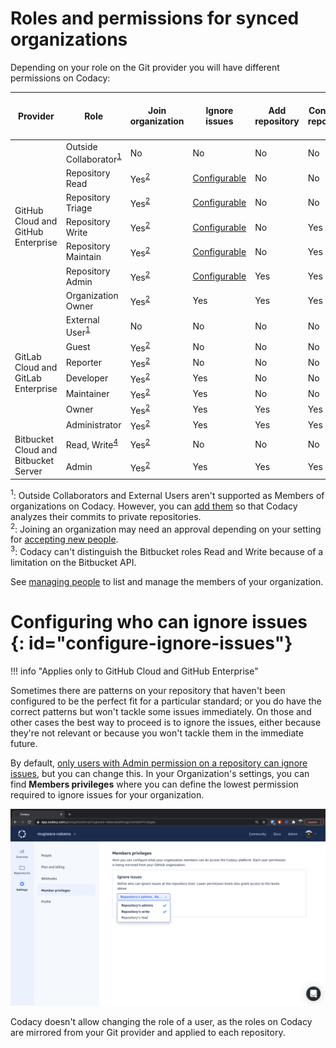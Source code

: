 # Roles and permissions for synced organizations

Depending on your role on the Git provider you will have different permissions on Codacy:

<table>
  <thead>
    <tr>
      <th>Provider</th>
      <th>Role</th>
      <th>Join organization</th>
      <th>Ignore issues</th>
      <th>Add repository</th>
      <th>Configure repository</th>
      <th>View repository</th>
      <th>Invite and accept members</th>
      <th>Modify billing</th>
    </tr>
  </thead>
  <tbody>
    <tr>
      <td rowspan="7">GitHub Cloud and GitHub Enterprise</td>
      <td>Outside Collaborator<sup><a href="#note-1">1</a></sup></td>
      <td>No</td>
      <td>No</td>
      <td>No</td>
      <td>No</td>
      <td>No</td>
      <td>No</td>
      <td>No</td>
    </tr>
    <tr>
      <td>Repository Read</td>
      <td>Yes<sup><a href="#note-2">2</a></sup></td>
      <td><a href="#configure-ignore-issues">Configurable</a></td>
      <td>No</td>
      <td>No</td>
      <td>Yes</td>
      <td>No</td>
      <td>No</td>
    </tr>
    <tr>
      <td>Repository Triage</td>
      <td>Yes<sup><a href="#note-2">2</a></sup></td>
      <td><a href="#configure-ignore-issues">Configurable</a></td>
      <td>No</td>
      <td>No</td>
      <td>Yes</td>
      <td>No</td>
      <td>No</td>
    </tr>
    <tr>
      <td>Repository Write</td>
      <td>Yes<sup><a href="#note-2">2</a></sup></td>
      <td><a href="#configure-ignore-issues">Configurable</a></td>
      <td>No</td>
      <td>Yes</td>
      <td>Yes</td>
      <td>No</td>
      <td>No</td>
    </tr>
    <tr>
      <td>Repository Maintain</td>
      <td>Yes<sup><a href="#note-2">2</a></sup></td>
      <td><a href="#configure-ignore-issues">Configurable</a></td>
      <td>No</td>
      <td>Yes</td>
      <td>Yes</td>
      <td>No</td>
      <td>No</td>
    </tr>
    <tr>
      <td>Repository Admin</td>
      <td>Yes<sup><a href="#note-2">2</a></sup></td>
      <td><a href="#configure-ignore-issues">Configurable</a></td>
      <td>Yes</td>
      <td>Yes</td>
      <td>Yes</td>
      <td>No</td>
      <td>No</td>
    </tr>
    <tr>
      <td>Organization Owner</td>
      <td>Yes<sup><a href="#note-2">2</a></sup></td>
      <td>Yes</td>
      <td>Yes</td>
      <td>Yes</td>
      <td>Yes</td>
      <td>Yes</td>
      <td>Yes</td>
    </tr>
    <tr>
      <td rowspan="7">GitLab Cloud and GitLab Enterprise</td>
      <td>External User<sup><a href="#note-1">1</a></sup></td>
      <td>No</td>
      <td>No</td>
      <td>No</td>
      <td>No</td>
      <td>No</td>
      <td>No</td>
      <td>No</td>
    </tr>
    <tr>
      <td><span>Guest</span></td>
      <td>Yes<sup><a href="#note-2">2</a></sup></td>
      <td>No</td>
      <td>No</td>
      <td>No</td>
      <td>Yes</td>
      <td>No</td>
      <td>No</td>
    </tr>
    <tr>
      <td><span>Reporter</span></td>
      <td>Yes<sup><a href="#note-2">2</a></sup></td>
      <td>No</td>
      <td>No</td>
      <td>No</td>
      <td>Yes</td>
      <td>No</td>
      <td>No</td>
    </tr>
    <tr>
      <td><span>Developer</span></td>
      <td>Yes<sup><a href="#note-2">2</a></sup></td>
      <td>Yes</td>
      <td>No</td>
      <td>No</td>
      <td>Yes</td>
      <td>No</td>
      <td>No</td>
    </tr>
    <tr>
      <td><span>Maintainer</span></td>
      <td>Yes<sup><a href="#note-2">2</a></sup></td>
      <td>Yes</td>
      <td>No</td>
      <td>No</td>
      <td>Yes</td>
      <td>No</td>
      <td>No</td>
    </tr>
    <tr>
      <td><span>Owner</span></td>
      <td>Yes<sup><a href="#note-2">2</a></sup></td>
      <td>Yes</td>
      <td>Yes</td>
      <td>Yes</td>
      <td>Yes</td>
      <td>Yes</td>
      <td>Yes</td>
    </tr>
    <tr>
      <td><span>Administrator</span></td>
      <td>Yes<sup><a href="#note-2">2</a></sup></td>
      <td>Yes</td>
      <td>Yes</td>
      <td>Yes</td>
      <td>Yes</td>
      <td>Yes</td>
      <td>Yes</td>
    </tr>
    <tr>
      <td rowspan="2">Bitbucket Cloud and Bitbucket Server</td>
      <td>Read, Write<sup><a href="#note-4">4</a></td>
      <td>Yes<sup><a href="#note-2">2</a></sup></td>
      <td>No</td>
      <td>No</td>
      <td>No</td>
      <td>Yes</td>
      <td>No</td>
      <td>No</td>
    </tr>
    <tr>
      <td>Admin</td>
      <td>Yes<sup><a href="#note-2">2</a></sup></td>
      <td>Yes</td>
      <td>Yes</td>
      <td>Yes</td>
      <td>Yes</td>
      <td>Yes</td>
      <td>Yes</td>
    </tr>
  </tbody>
</table>

<sup id="note-1">1</sup>: Outside Collaborators and External Users aren't supported as Members of organizations on Codacy. However, you can [add them](managing-people.md#adding-people) so that Codacy analyzes their commits to private repositories.<br/>
<sup id="note-2">2</sup>: Joining an organization may need an approval depending on your setting for [accepting new people](managing-people.md#joining).<br/>
<sup id="note-3">3</sup>: Codacy can't distinguish the Bitbucket roles Read and Write because of a limitation on the Bitbucket API.

See [managing people](managing-people.md) to list and manage the members of your organization.

# Configuring who can ignore issues {: id="configure-ignore-issues"}

!!! info "Applies only to GitHub Cloud and GitHub Enterprise"

Sometimes there are patterns on your repository that haven't been configured to be the perfect fit for a particular standard; or you do have the correct patterns but won't tackle some issues immediately. On those and other cases the best way to proceed is to ignore the issues, either because they're not relevant or because you won't tackle them in the immediate future.

By default, [only users with Admin permission on a repository can ignore issues](roles-and-permissions-for-synced-organizations.md), but you can change this. In your Organization's settings, you can find **Members privileges** where you can define the lowest permission required to ignore issues for your organization.

![Configuring who can ignore issues](images/ignore-issues.png)

Codacy doesn't allow changing the role of a user, as the roles on Codacy are mirrored from your Git provider and applied to each repository.
